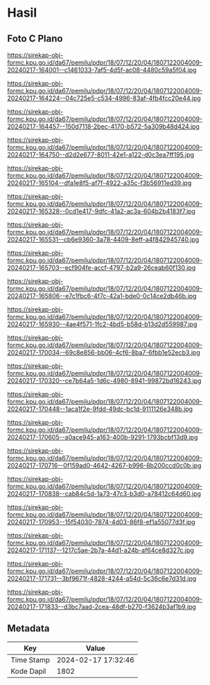 # Hasil

## Foto C Plano

https://sirekap-obj-formc.kpu.go.id/da67/pemilu/pdpr/18/07/12/20/04/1807122004009-20240217-164001--c1461033-7af5-4d5f-ac08-4480c59a5f04.jpg

https://sirekap-obj-formc.kpu.go.id/da67/pemilu/pdpr/18/07/12/20/04/1807122004009-20240217-164224--04c725e5-c534-4996-83af-4fb4fcc20e44.jpg

https://sirekap-obj-formc.kpu.go.id/da67/pemilu/pdpr/18/07/12/20/04/1807122004009-20240217-164457--150d7118-2bec-4170-b572-5a309b48d424.jpg

https://sirekap-obj-formc.kpu.go.id/da67/pemilu/pdpr/18/07/12/20/04/1807122004009-20240217-164750--d2d2e677-8011-42e1-a122-d0c3ea7ff195.jpg

https://sirekap-obj-formc.kpu.go.id/da67/pemilu/pdpr/18/07/12/20/04/1807122004009-20240217-165104--dfa1e8f5-af7f-4922-a35c-f3b56911ed39.jpg

https://sirekap-obj-formc.kpu.go.id/da67/pemilu/pdpr/18/07/12/20/04/1807122004009-20240217-165328--0cd1e417-9dfc-41a2-ac3a-604b2b4183f7.jpg

https://sirekap-obj-formc.kpu.go.id/da67/pemilu/pdpr/18/07/12/20/04/1807122004009-20240217-165531--cb6e9360-3a78-4409-8eff-a4f842945740.jpg

https://sirekap-obj-formc.kpu.go.id/da67/pemilu/pdpr/18/07/12/20/04/1807122004009-20240217-165703--ecf904fe-accf-4797-b2a9-26ceab60f130.jpg

https://sirekap-obj-formc.kpu.go.id/da67/pemilu/pdpr/18/07/12/20/04/1807122004009-20240217-165806--e7c1fbc6-4f7c-42a1-bde0-0c14ce2db46b.jpg

https://sirekap-obj-formc.kpu.go.id/da67/pemilu/pdpr/18/07/12/20/04/1807122004009-20240217-165930--4ae4f571-1fc2-4bd5-b58d-b13d2d559987.jpg

https://sirekap-obj-formc.kpu.go.id/da67/pemilu/pdpr/18/07/12/20/04/1807122004009-20240217-170034--69c8e856-bb06-4cf6-8ba7-6fbb1e52ecb3.jpg

https://sirekap-obj-formc.kpu.go.id/da67/pemilu/pdpr/18/07/12/20/04/1807122004009-20240217-170320--ce7b64a5-1d6c-4980-8941-99872bd16243.jpg

https://sirekap-obj-formc.kpu.go.id/da67/pemilu/pdpr/18/07/12/20/04/1807122004009-20240217-170448--1aca1f2e-9fdd-49dc-bc1d-9111126e348b.jpg

https://sirekap-obj-formc.kpu.go.id/da67/pemilu/pdpr/18/07/12/20/04/1807122004009-20240217-170605--a0ace945-a163-400b-9291-1793bcbf13d9.jpg

https://sirekap-obj-formc.kpu.go.id/da67/pemilu/pdpr/18/07/12/20/04/1807122004009-20240217-170716--0f159ad0-4642-4267-b996-8b200ccd0c0b.jpg

https://sirekap-obj-formc.kpu.go.id/da67/pemilu/pdpr/18/07/12/20/04/1807122004009-20240217-170838--cab84c5d-1a73-47c3-b3d0-a78412c64d60.jpg

https://sirekap-obj-formc.kpu.go.id/da67/pemilu/pdpr/18/07/12/20/04/1807122004009-20240217-170953--15f54030-7874-4d03-86f8-ef1a55077d3f.jpg

https://sirekap-obj-formc.kpu.go.id/da67/pemilu/pdpr/18/07/12/20/04/1807122004009-20240217-171137--1217c5ae-2b7a-44d1-a24b-af64ce8d327c.jpg

https://sirekap-obj-formc.kpu.go.id/da67/pemilu/pdpr/18/07/12/20/04/1807122004009-20240217-171731--3bf9671f-4828-4244-a54d-5c36c6e7d31d.jpg

https://sirekap-obj-formc.kpu.go.id/da67/pemilu/pdpr/18/07/12/20/04/1807122004009-20240217-171833--d3bc7aad-2cea-48df-b270-f3624b3af1b9.jpg


## Metadata

| Key        | Value               |
| ---------- | ------------------- |
| Time Stamp | 2024-02-17 17:32:46 |
| Kode Dapil | 1802                |



